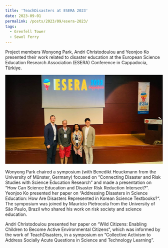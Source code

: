 ```yaml
---
title: 'TeachDisasters at ESERA 2023'
date: 2023-09-01
permalink: /posts/2023/09/esera-2023/
tags:
  - Grenfell Tower
  - Sewol Ferry
---
```


Project members Wonyong Park, Andri Christodoulou and Yeonjoo Ko presented their work related to disaster education at the European Science Education Research Association (ESERA) Conference in Cappadocia, Türkiye. 

<img src='/images/esera2023.jpg'>

Wonyong Park chaired a symposium (with Benedikt Heuckmann from the University of Münster, Germany) focused on “Connecting Disaster and Risk Studies with Science Education Research” and made a presentation on “How Can Science Education and Disaster Risk Reduction Intersect?”. Yeonjoo Ko presented her paper on “Addressing Disasters in Science Education: How Are Disasters Represented in Korean Science Textbooks?“. The symposium was joined by Maurício Pietrocola from the University of São Paulo, Brazil who shared his work on risk society and science education.

Andri Christodoulou presented her paper on “Wild Citizens: Enabling Children to Become Active Environmental Citizens“, which was informed by the work of TeachDisasters, in a symposium on “Collective Activism to Address Socially Acute Questions in Science and Technology Learning”.
